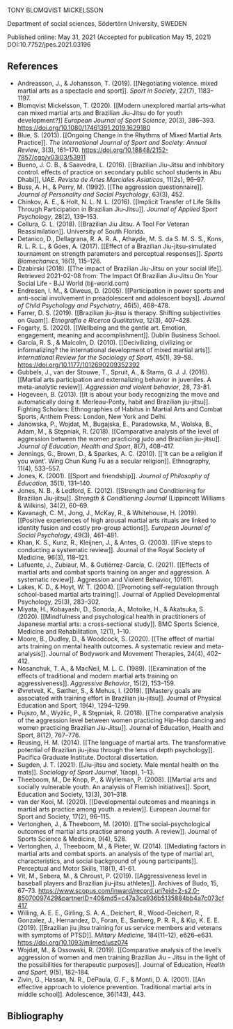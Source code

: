 TONY BLOMQVIST MICKELSSON

Department of social sciences, Södertörn University, SWEDEN

Published online: May 31, 2021
(Accepted for publication May 15, 2021)
DOI:10.7752/jpes.2021.03196

## References

- Andreasson, J., & Johansson, T. (2019). [[Negotiating violence. mixed martial arts as a spectacle and sport]]. _Sport in Society_, 22(7), 1183–1197.
- Blomqvist Mickelsson, T. (2020). [[Modern unexplored martial arts–what can mixed martial arts and Brazilian Jiu-Jitsu do for youth development?]] _European Journal of Sport Science_, 20(3), 386–393. https://doi.org/10.1080/17461391.2019.1629180
- Blue, S. (2013). [[Ongoing Change in the Rhythms of Mixed Martial Arts Practice]]. _The International Journal of Sport and Society: Annual Review_, 3(3), 161–170. https://doi.org/10.18848/2152-7857/cgp/v03i03/53911
- Bueno, J. C. B., & Saavedra, L. (2016). [[Brazilian Jiu-Jitsu and inhibitory control. effects of practice on secondary public school students in Abu Dhabi]], UAE. _Revista de Artes Marciales Asiaticas_, 11(2s), 96–97.
- Buss, A. H., & Perry, M. (1992). [[The aggression questionnaire]]. _Journal of Personality and Social Psychology_, 63(3), 452.
- Chinkov, A. E., & Holt, N. L. N. L. (2016). [[Implicit Transfer of Life Skills Through Participation in Brazilian Jiu-Jitsu]]. _Journal of Applied Sport Psychology_, 28(2), 139–153.
- Collura, G. L. (2018). [[Brazilian Jiu Jitsu. A Tool For Veteran Reassimilation]]. University of South Florida.
- Detanico, D., Dellagrana, R. A. R. A., Athayde, M. S. da S. M. S. S., Kons, R. L. R. L., & Góes, A. (2017). [[Effect of a Brazilian Jiu-jitsu-simulated tournament on strength parameters and perceptual responses]]. _Sports Biomechanics_, 16(1), 115–126.
- Dzabirski (2018). [[The impact of Brazilian Jiu-Jitsu on your social life]]. Retrieved 2021-02-08 from: The Impact Of Brazilian Jiu-Jitsu On Your Social Life - BJJ World (bjj-world.com)
- Endresen, I. M., & Olweus, D. (2005). [[Participation in power sports and anti-social involvement in preadolescent and adolescent boys]]. _Journal of Child Psychology and Psychiatry_, 46(5), 468–478.
- Farrer, D. S. (2019). [[Brazilian jiu-jitsu is therapy. Shifting subjectivities on Guam]]. _Etnografia e Ricerca Qualitativa_, 12(3), 407–428.
- Fogarty, S. (2020). [[Wellbeing and the gentle art. Emotion, engagement, meaning and accomplishment]]. Dublin Business School.
- García, R. S., & Malcolm, D. (2010). [[Decivilizing, civilizing or informalizing? the international development of mixed martial arts]]. _International Review for the Sociology of Sport_, 45(1), 39–58. https://doi.org/10.1177/1012690209352392
- Gubbels, J., van der Stouwe, T., Spruit, A., & Stams, G. J. J. (2016). [[Martial arts participation and externalizing behavior in juveniles. A meta-analytic review]]. _Aggression and violent behavior_, 28, 73-81.
- Hogeveen, B. (2013). [[It is about your body recognizing the move and automatically doing it. Merleau-Ponty, habit and Brazilian jiu-jitsu]]. Fighting Scholars: Ethnographies of Habitus in Martial Arts and Combat Sports, Anthem Press: London, New York and Delhi.
- Janowska, P., Wojdat, M., Bugajska, E., Paradowska, M., Wolska, B., Adam, M., & Stępniak, R. (2018). [[Comparative analysis of the level of aggression between the women practicing judo and Brazilian jiu-jitsu]]. _Journal of Education, Health and Sport_, 8(7), 408–417.
- Jennings, G., Brown, D., & Sparkes, A. C. (2010). [[‘It can be a religion if you want’. Wing Chun Kung Fu as a secular religion]]. Ethnography, 11(4), 533–557.
- Jones, K. (2001). [[Sport and friendship]]. _Journal of Philosophy of Education_, 35(1), 131–140.
- Jones, N. B., & Ledford, E. (2012). [[Strength and Conditioning for Brazilian Jiu-jitsu]]. _Strength & Conditioning Journal_ (Lippincott Williams & Wilkins), 34(2), 60–69.
- Kavanagh, C. M., Jong, J., McKay, R., & Whitehouse, H. (2019). [[Positive experiences of high arousal martial arts rituals are linked to identity fusion and costly pro-group actions]]. _European Journal of Social Psychology_, 49(3), 461–481.
- Khan, K. S., Kunz, R., Kleijnen, J., & Antes, G. (2003). [[Five steps to conducting a systematic review]]. Journal of the Royal Society of Medicine, 96(3), 118–121.
- Lafuente, J., Zubiaur, M., & Gutiérrez-García, C. (2021). [[Effects of martial arts and combat sports training on anger and aggression. A systematic review]]. Aggression and Violent Behavior, 101611.
- Lakes, K. D., & Hoyt, W. T. (2004). [[Promoting self-regulation through school-based martial arts training]]. Journal of Applied Developmental Psychology, 25(3), 283–302.
- Miyata, H., Kobayashi, D., Sonoda, A., Motoike, H., & Akatsuka, S. (2020). [[Mindfulness and psychological health in practitioners of Japanese martial arts: a cross-sectional study]]. BMC Sports Science, Medicine and Rehabilitation, 12(1), 1–10.
- Moore, B., Dudley, D., & Woodcock, S. (2020). [[The effect of martial arts training on mental health outcomes. A systematic review and meta-analysis]]. Journal of Bodywork and Movement Therapies, 24(4), 402–412.
- Nosanchuk, T. A., & MacNeil, M. L. C. (1989). [[Examination of the effects of traditional and modern martial arts training on aggressiveness]]. _Aggressive Behavior_, 15(2), 153–159.
- Øvretveit, K., Sæther, S., & Mehus, I. (2019). [[Mastery goals are associated with training effort in Brazilian jiu-jitsu]]. Journal of Physical Education and Sport, 19(4), 1294–1299.
- Pujszo, M., Wyżlic, P., & Stępniak, R. (2018). [[The comparative analysis of the aggression level between women practicing Hip-Hop dancing and women practicing Brazilian Jiu-Jitsu]]. Journal of Education, Health and Sport, 8(12), 767–776.
- Reusing, H. M. (2014). [[The language of martial arts. The transformative potential of Brazilian jiu-jitsu through the lens of depth psychology]]. Pacifica Graduate Institute. Doctoral dissertation.
- Sugden, J. T. (2021). [[Jiu-jitsu and society. Male mental health on the mats]]. _Sociology of Sport Journal_, 1(aop), 1–13.
- Theeboom, M., De Knop, P., & Wylleman, P. (2008). [[Martial arts and socially vulnerable youth. An analysis of Flemish initiatives]]. Sport, Education and Society, 13(3), 301–318.
- van der Kooi, M. (2020). [[Developmental outcomes and meanings in martial arts practice among youth. a review]]. European Journal for Sport and Society, 17(2), 96–115.
- Vertonghen, J., & Theeboom, M. (2010). [[The social-psychological outcomes of martial arts practise among youth. A review]]. Journal of Sports Science & Medicine, 9(4), 528.
- Vertonghen, J., Theeboom, M., & Pieter, W. (2014). [[Mediating factors in martial arts and combat sports. an analysis of the type of martial art, characteristics, and social background of young participants]]. Perceptual and Motor Skills, 118(1), 41-61.
- Vít, M., Sebera, M., & Chroust, P. (2019). [[Aggressiveness level in baseball players and Brazilian jiu-jitsu athletes]]. Archives of Budo, 15, 67–73. https://www.scopus.com/inward/record.uri?eid=2-s2.0-85070097429&partnerID=40&md5=c47a3ca936b5135884bb4a7c073cf417
- Willing, A. E. E., Girling, S. A. A., Deichert, R., Wood-Deichert, R., Gonzalez, J., Hernandez, D., Foran, E., Sanberg, P. R. R., & Kip, K. E. E. (2019). [[Brazilian jiu jitsu training for us service members and veterans with symptoms of PTSD]]. _Military Medicine_, 184(11–12), e626–e631. https://doi.org/10.1093/milmed/usz074
- Wojdat, M., & Ossowski, R. (2019). [[Comparative analysis of the level’s aggression of women and men training Brazilian Jiu - Jitsu in the light of the possibilities for therapeutic purposes]]. Journal of Education, _Health and Sport_, 9(5), 182–184.
- Zivin, G., Hassan, N. R., DePaula, G. F., & Monti, D. A. (2001). [[An effective approach to violence prevention. Traditional martial arts in middle school]]. Adolescence, 36(143), 443.

## Bibliography